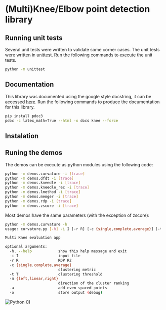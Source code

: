 # (Multi)Knee/Elbow point detection library

## Running unit tests

Several unit tests were written to validate some corner cases.
The unit tests were written in [unittest](https://docs.python.org/3/library/unittest.html).
Run the following commands to execute the unit tests.

```bash
python -m unittest
```

## Documentation

This library was documented using the google style docstring, it can be accessed [here](https://mariolpantunes.github.io/knee/).
Run the following commands to produce the documentation for this library.

```bash
pip install pdoc3
pdoc -c latex_math=True --html -o docs knee --force
```

## Instalation

## Runing the demos

The demos can be execute as python modules using the following code:

```bash
python -m demos.curvature -i [trace]
python -m demos.dfdt -i [trace]
python -m demos.kneedle -i [trace]
python -m demos.kneedle_rec -i [trace]
python -m demos.lmethod -i [trace]
python -m demos.menger -i [trace]
python -m demos.rdp -i [trace]
python -m demos.zscore -i [trace]
```
Most demos have the same parameters (with the exception of zscore):

```bash
python -m demos.curvature -h
usage: curvature.py [-h] -i I [-r R] [-c {single,complete,average}] [-t T] [-m {left,linear,right}] [-a] [-o]

Multi Knee evaluation app

optional arguments:
  -h, --help            show this help message and exit
  -i I                  input file
  -r R                  RDP R2
  -c {single,complete,average}
                        clustering metric
  -t T                  clustering threshold
  -m {left,linear,right}
                        direction of the cluster ranking
  -a                    add even spaced points
  -o                    store output (debug)
```

![Python CI](https://github.com/mariolpantunes/knee/workflows/Python%20CI/badge.svg)